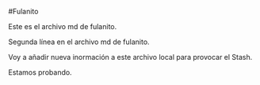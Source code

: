 #Fulanito

Este es el archivo md de fulanito.

Segunda línea en el archivo md de fulanito.

Voy a añadir nueva inormación a este archivo local para provocar el Stash.

Estamos probando.